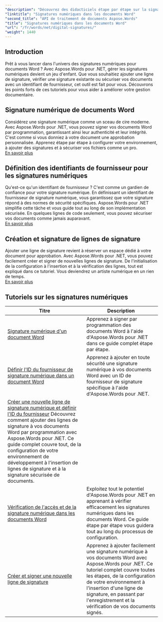 ```yaml
---
"description": "Découvrez des didacticiels étape par étape sur la signature, la vérification et la gestion des signatures numériques dans les documents Word à l'aide d'Aspose.Words pour .NET."
"linktitle": "Signatures numériques dans les documents Word"
"second_title": "API de traitement de documents Aspose.Words"
"title": "Signatures numériques dans les documents Word"
"url": "/fr/words/net/digital-signatures/"
"weight": 1440
---
```


## Introduction

Prêt à vous lancer dans l'univers des signatures numériques pour documents Word ? Avec Aspose.Words pour .NET, gérer les signatures numériques devient un jeu d'enfant. Que vous souhaitiez ajouter une ligne de signature, vérifier une signature existante ou sécuriser vos documents avec un identifiant de fournisseur, cet outil est fait pour vous. Découvrons les points forts de ces tutoriels pour vous aider à améliorer votre gestion documentaire.

## Signature numérique de documents Word  

Considérez une signature numérique comme un sceau de cire moderne. Avec Aspose.Words pour .NET, vous pouvez signer vos documents Word par programmation, garantissant ainsi leur authenticité et leur intégrité. C'est comme si vous donniez à votre document une approbation personnalisée. Apprenez étape par étape à configurer votre environnement, à ajouter des signatures et à sécuriser vos fichiers comme un pro.  
[En savoir plus](./digitally-signing-word-document/)  

## Définition des identifiants de fournisseur pour les signatures numériques  

Qu'est-ce qu'un identifiant de fournisseur ? C'est comme un gardien de confiance pour votre signature numérique. En définissant un identifiant de fournisseur de signature numérique, vous garantissez que votre signature répond à des normes de sécurité spécifiques. Aspose.Words pour .NET simplifie cette tâche et vous guide tout au long de son implémentation sécurisée. En quelques lignes de code seulement, vous pouvez sécuriser vos documents comme jamais auparavant.  
[En savoir plus](./set-digital-signature-provider-id/)  

## Création et signature de lignes de signature  

Ajouter une ligne de signature revient à réserver un espace dédié à votre document pour approbation. Avec Aspose.Words pour .NET, vous pouvez facilement créer et signer de nouvelles lignes de signature. De l'initialisation de la configuration à l'insertion et à la vérification des lignes, tout est expliqué dans ce tutoriel. Vous deviendrez un artiste numérique en un rien de temps.  
[En savoir plus](./create-and-sign-new-signature-line/)  

 ## Tutoriels sur les signatures numériques
| Titre | Description |
| --- | --- |
| [Signature numérique d'un document Word](./digitally-signing-word-document/) | Apprenez à signer par programmation des documents Word à l'aide d'Aspose.Words pour .NET dans ce guide complet étape par étape. |
| [Définir l'ID du fournisseur de signature numérique dans un document Word](./set-digital-signature-provider-id/) | Apprenez à ajouter en toute sécurité une signature numérique à vos documents Word avec un ID de fournisseur de signature spécifique à l'aide d'Aspose.Words pour .NET. |
| [Créer une nouvelle ligne de signature numérique et définir l'ID du fournisseur](./create-new-digital-signature-line-and-set-provider-id/) Découvrez comment ajouter des lignes de signature à vos documents Word par programmation avec Aspose.Words pour .NET. Ce guide complet couvre tout, de la configuration de votre environnement de développement à l'insertion de lignes de signature et à la signature sécurisée de documents. |
| [Vérification de l'accès et de la signature numérique dans les documents Word](./access-and-digital-signature-verification/) | Exploitez tout le potentiel d'Aspose.Words pour .NET en apprenant à vérifier efficacement les signatures numériques dans les documents Word. Ce guide étape par étape vous guidera tout au long du processus de configuration. |
| [Créer et signer une nouvelle ligne de signature](./create-and-sign-new-signature-line/) | Apprenez à ajouter facilement une signature numérique à vos documents Word avec Aspose.Words pour .NET. Ce tutoriel complet couvre toutes les étapes, de la configuration de votre environnement à l'insertion d'une ligne de signature, en passant par l'enregistrement et la vérification de vos documents signés. |